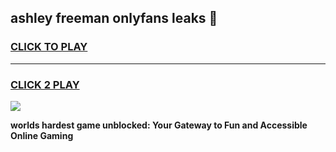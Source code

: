 
## ashley freeman onlyfans leaks 👋
<h3>
<a href="https://premium.freeplayer.one?title=ashley_freeman_onlyfans_leaks&ref=13F">CLICK TO PLAY</a></h3>
<hr>

<h3>
<a href="https://premium.freeplayer.one?title=ashley_freeman_onlyfans_leaks&ref=13F">CLICK 2 PLAY</a>
  
</h3>

<a href="https://premium.freeplayer.one?title=ashley_freeman_onlyfans_leaks&ref=12F/"><img src="https://clearcache.store/games.png"></a>


**worlds hardest game unblocked: Your Gateway to Fun and Accessible Online Gaming**
